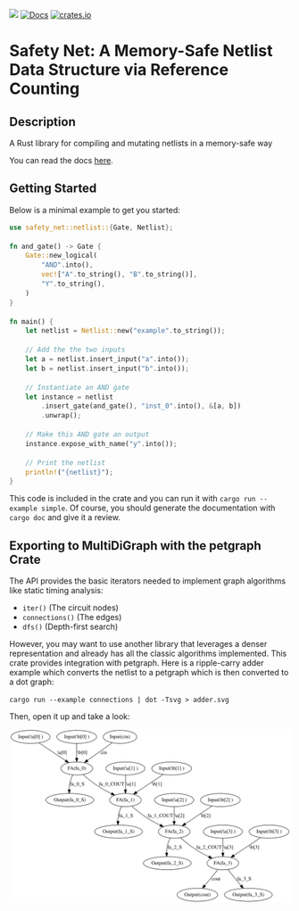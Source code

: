 ![](https://github.com/matth2k/safety-net/actions/workflows/rust.yml/badge.svg)
[![Docs](https://img.shields.io/badge/docs-github--pages-blue)](https://matth2k.github.io/safety-net/)
[![crates.io](https://img.shields.io/badge/crates.io-github--pages-blue)](https://crates.io/crates/safety-net)

# Safety Net: A Memory-Safe Netlist Data Structure via Reference Counting

## Description

A Rust library for compiling and mutating netlists in a memory-safe way

You can read the docs [here](https://matth2k.github.io/safety-net/).

## Getting Started

Below is a minimal example to get you started:

```rust
use safety_net::netlist::{Gate, Netlist};

fn and_gate() -> Gate {
    Gate::new_logical(
        "AND".into(),
        vec!["A".to_string(), "B".to_string()],
        "Y".to_string(),
    )
}

fn main() {
    let netlist = Netlist::new("example".to_string());

    // Add the the two inputs
    let a = netlist.insert_input("a".into());
    let b = netlist.insert_input("b".into());

    // Instantiate an AND gate
    let instance = netlist
        .insert_gate(and_gate(), "inst_0".into(), &[a, b])
        .unwrap();

    // Make this AND gate an output
    instance.expose_with_name("y".into());

    // Print the netlist
    println!("{netlist}");
}
```

This code is included in the crate and you can run it with `cargo run --example simple`. Of course, you should generate the documentation with `cargo doc` and give it a review.

## Exporting to MultiDiGraph with the petgraph Crate

The API provides the basic iterators needed to implement graph algorithms like static timing analysis:

- `iter()` (The circuit nodes)
- `connections()` (The edges)
- `dfs()` (Depth-first search)

However, you may want to use another library that leverages a denser representation and already has all the classic algorithms implemented. This crate provides integration with petgraph. Here is a ripple-carry adder example which converts the netlist to a petgraph which is then converted to a dot graph:

`cargo run --example connections | dot -Tsvg > adder.svg`

Then, open it up and take a look:

![Ripple-carry adder](doc/adder.svg)
